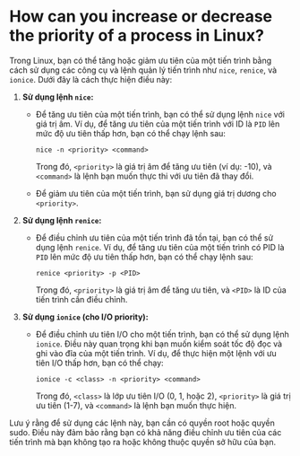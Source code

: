 # How can you increase or decrease the priority of a process in Linux?

Trong Linux, bạn có thể tăng hoặc giảm ưu tiên của một tiến trình bằng cách sử dụng các công cụ và lệnh quản lý tiến trình như `nice`, `renice`, và `ionice`. Dưới đây là cách thực hiện điều này:

1. **Sử dụng lệnh `nice`:**
    - Để tăng ưu tiên của một tiến trình, bạn có thể sử dụng lệnh `nice` với giá trị âm. Ví dụ, để tăng ưu tiên của một tiến trình với ID là `PID` lên mức độ ưu tiên thấp hơn, bạn có thể chạy lệnh sau:
        
        ```
        nice -n <priority> <command>
        
        ```
        
        Trong đó, `<priority>` là giá trị âm để tăng ưu tiên (ví dụ: -10), và `<command>` là lệnh bạn muốn thực thi với ưu tiên đã thay đổi.
        
    - Để giảm ưu tiên của một tiến trình, bạn sử dụng giá trị dương cho `<priority>`.
2. **Sử dụng lệnh `renice`:**
    - Để điều chỉnh ưu tiên của một tiến trình đã tồn tại, bạn có thể sử dụng lệnh `renice`. Ví dụ, để tăng ưu tiên của một tiến trình có PID là `PID` lên mức độ ưu tiên thấp hơn, bạn có thể chạy lệnh sau:
        
        ```
        renice <priority> -p <PID>
        
        ```
        
        Trong đó, `<priority>` là giá trị âm để tăng ưu tiên, và `<PID>` là ID của tiến trình cần điều chỉnh.
        
3. **Sử dụng `ionice` (cho I/O priority):**
    - Để điều chỉnh ưu tiên I/O cho một tiến trình, bạn có thể sử dụng lệnh `ionice`. Điều này quan trọng khi bạn muốn kiểm soát tốc độ đọc và ghi vào đĩa của một tiến trình. Ví dụ, để thực hiện một lệnh với ưu tiên I/O thấp hơn, bạn có thể chạy:
        
        ```
        ionice -c <class> -n <priority> <command>
        
        ```
        
        Trong đó, `<class>` là lớp ưu tiên I/O (0, 1, hoặc 2), `<priority>` là giá trị ưu tiên (1-7), và `<command>` là lệnh bạn muốn thực hiện.
        

Lưu ý rằng để sử dụng các lệnh này, bạn cần có quyền root hoặc quyền sudo. Điều này đảm bảo rằng bạn có khả năng điều chỉnh ưu tiên của các tiến trình mà bạn không tạo ra hoặc không thuộc quyền sở hữu của bạn.